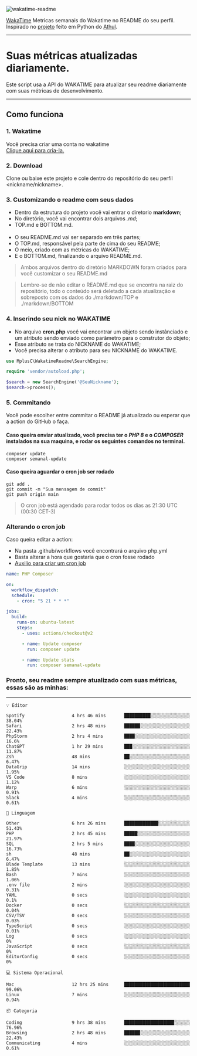 ![wakatime-readme](https://socialify.git.ci/bymatheus/wakatime-readme/image?description=1&descriptionEditable=M%C3%A9tricas%20semanais%20do%20Wakatime%20no%20seu%20README%20de%20perfil.&font=KoHo&forks=1&language=1&owner=1&pattern=Signal&stargazers=1&theme=Dark)

[WakaTime](https://wakatime.com) Metricas semanais do Wakatime no README do seu perfil. <br>
Inspirado no [projeto](https://github.com/athul/waka-readme) feito em Python do [Athul](https://github.com/athul).
___

# Suas métricas atualizadas diariamente.
Este script usa a API do WAKATIME para atualizar seu readme diariamente com suas métricas de desenvolvimento.

___

## Como funciona

### 1. Wakatime
Você precisa criar uma conta no wakatime <br>
[Clique aqui para cria-la.](https://wakatime.com) 

### 2. Download
Clone ou baixe este projeto e cole dentro do repositório do seu perfil <nickname/nickname>.

### 3. Customizando o readme com seus dados
- Dentro da estrutura do projeto você vai entrar o diretorio **markdown**;  
- No diretório, você vai encontrar dois arquivos *.md*;
- TOP.md e BOTTOM.md.
<br><br>
- O seu README.md vai ser separado em três partes; 
- O TOP.md, responsável pela parte de cima do seu README;
- O meio, criado com as métricas do WAKATIME;
- E o BOTTOM.md, finalizando o arquivo README.md.<br>

> Ambos arquivos dentro do diretório MARKDOWN foram criados para você customizar o seu README.md

> Lembre-se de não editar o README.md que se encontra na raiz do repositório, todo o conteúdo será deletado a cada atualização e sobreposto com os dados do ./markdown/TOP e ./markdown/BOTTOM

### 4. Inserindo seu nick no WAKATIME
- No arquivo **cron.php** você vai encontrar um objeto sendo instânciado e um atributo sendo enviado como parâmetro para o construtor do objeto;
- Esse atributo se trata do NICKNAME do WAKATIME;
- Você precisa alterar o atributo para seu NICKNAME do WAKATIME.

```php
use MplusC\WakatimeReadme\SearchEngine;

require 'vendor/autoload.php';

$search = new SearchEngine('@SeuNickname');
$search->process();
```

### 5. Commitando
Você pode escolher entre commitar o README já atualizado ou esperar que a action do GitHub o faça. <br>

#### Caso queira enviar atualizado, você precisa ter o *PHP 8* e o *COMPOSER* instalados na sua maquina, e rodar os seguintes comandos no terminal.
```composer
composer update
composer semanal-update 
```

#### Caso queira aguardar o cron job ser rodado 
```git 
git add .
git commit -m "Sua mensagem de commit"
git push origin main
```

>O cron job está agendado para rodar todos os dias as 21:30 UTC (00:30 CET-3) 

### Alterando o cron job
Caso queira editar a action:

- Na pasta .github/workflows você encontrará o arquivo php.yml
- Basta alterar a hora que gostaria que o cron fosse rodado
- [Auxilio para criar um cron job](https://crontab.guru)

```yml
name: PHP Composer

on:
  workflow_dispatch:
  schedule:
    - cron: "5 21 * * *"

jobs:
  build:
    runs-on: ubuntu-latest
    steps:
      - uses: actions/checkout@v2

      - name: Update composer
        run: composer update

      - name: Update stats
        run: composer semanal-update
```

### Pronto, seu readme sempre atualizado com suas métricas, essas são as minhas:

___
```text
💡 Editor

Spotify                  4 hrs 46 mins       ██████████░░░░░░░░░░░░░░░     38.04%
Safari                   2 hrs 48 mins       ██████░░░░░░░░░░░░░░░░░░░     22.43%
PhpStorm                 2 hrs 4 mins        ████░░░░░░░░░░░░░░░░░░░░░      16.6%
ChatGPT                  1 hr 29 mins        ███░░░░░░░░░░░░░░░░░░░░░░     11.87%
Zsh                      48 mins             ██░░░░░░░░░░░░░░░░░░░░░░░      6.47%
DataGrip                 14 mins             ░░░░░░░░░░░░░░░░░░░░░░░░░      1.95%
VS Code                  8 mins              ░░░░░░░░░░░░░░░░░░░░░░░░░      1.12%
Warp                     6 mins              ░░░░░░░░░░░░░░░░░░░░░░░░░      0.91%
Slack                    4 mins              ░░░░░░░░░░░░░░░░░░░░░░░░░      0.61%
```
```text
💬 Linguagem

Other                    6 hrs 26 mins       █████████████░░░░░░░░░░░░     51.43%
PHP                      2 hrs 45 mins       █████░░░░░░░░░░░░░░░░░░░░     21.97%
SQL                      2 hrs 5 mins        ████░░░░░░░░░░░░░░░░░░░░░     16.73%
sh                       48 mins             ██░░░░░░░░░░░░░░░░░░░░░░░      6.47%
Blade Template           13 mins             ░░░░░░░░░░░░░░░░░░░░░░░░░      1.85%
Bash                     7 mins              ░░░░░░░░░░░░░░░░░░░░░░░░░      1.06%
.env file                2 mins              ░░░░░░░░░░░░░░░░░░░░░░░░░      0.31%
YAML                     0 secs              ░░░░░░░░░░░░░░░░░░░░░░░░░       0.1%
Docker                   0 secs              ░░░░░░░░░░░░░░░░░░░░░░░░░      0.04%
CSV/TSV                  0 secs              ░░░░░░░░░░░░░░░░░░░░░░░░░      0.03%
TypeScript               0 secs              ░░░░░░░░░░░░░░░░░░░░░░░░░      0.01%
Log                      0 secs              ░░░░░░░░░░░░░░░░░░░░░░░░░         0%
JavaScript               0 secs              ░░░░░░░░░░░░░░░░░░░░░░░░░         0%
EditorConfig             0 secs              ░░░░░░░░░░░░░░░░░░░░░░░░░         0%
```
```text
💻 Sistema Operacional

Mac                      12 hrs 25 mins      █████████████████████████     99.06%
Linux                    7 mins              ░░░░░░░░░░░░░░░░░░░░░░░░░      0.94%
```
```text
📦 Categoria

Coding                   9 hrs 38 mins       ███████████████████░░░░░░     76.96%
Browsing                 2 hrs 48 mins       ██████░░░░░░░░░░░░░░░░░░░     22.43%
Communicating            4 mins              ░░░░░░░░░░░░░░░░░░░░░░░░░      0.61%
```

